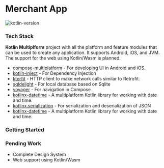 # Merchant App

![kotlin-version](https://img.shields.io/badge/kotlin-2.0.0-blue?logo=kotlin)

### Tech Stack

**Kotlin Multiplform** project with all the platform and feature modules that can be used to create any application. It supports Android, iOS, and JVM. The support for the web using Kotlin/Wasm is planned.

- [compose-multiplatform](https://github.com/JetBrains/compose-multiplatform) - For developing UI in Android and iOS.
- [kotlin-inject](https://github.com/evant/kotlin-inject) - For Dependency Injection
- [ktorfit](https://foso.github.io/Ktorfit/quick-start/) - HTTP client to make network calls similar to Retrofit.
- [sqldelight](https://github.com/cashapp/sqldelight) - For local database based on Sqlite
- [voyager](https://github.com/adrielcafe/voyager) - For navigation in Compose
- [kotlinx-datetime](https://github.com/Kotlin/kotlinx-datetime) - A multiplatform Kotlin library for working with date and time.
- [kotlinx.serialization](https://github.com/Kotlin/kotlinx.serialization) - For serialization and deserialization of JSON
- [kotlinx-datetime](https://github.com/Kotlin/kotlinx-datetime) - A multiplatform Kotlin library for working with date and time.

### Getting Started



### Pending Work
- Complete Design System
- Web support using Kotlin/Wasm
